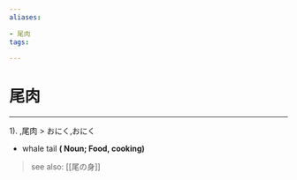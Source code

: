 ```yaml
---
aliases:
    
- 尾肉
tags:
    
---
```


# 尾肉
---
1).
,尾肉 > おにく,おにく

- whale tail
**( Noun; Food, cooking)**
> see also:  [[尾の身]]
            